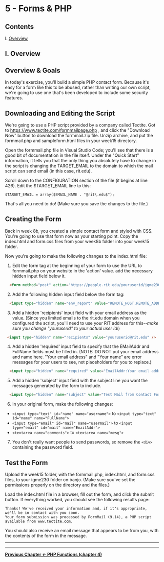 # 5 - Forms & PHP

## Contents
<!--- Local Navigation --->
I. [Overview](#section1)

## I. <a id="section1">Overview


## Overview & Goals
In today's exercise, you'll build a simple PHP contact form. Because it's easy for a form like this to be abused, rather than writing our own script, we're going to use one that's been developed to include some security features. 

## Downloading and Editing the Script

We're going to use a PHP script provided by a company called Tectite. Got to 
https://www.tectite.com/formmailpage.php , and click the "Download Now" button to download the formmail.zip file. Unzip archive, and put the formmail.php and sampleform.html files in your week15 directory. 

Open the formmail.php file in Visual Studio Code; you'll see that there is a good bit of documentation in the file itself. Under the "Quick Start" information, it tells you that the only thing you absolutely have to change in the script is changing the TARGET_EMAIL to the domain to which the mail script can send email (in this case, rit.edu). 

Scroll down to the CONFIGURATION section of the file (it begins at line 426). Edit the $TARGET_EMAIL line to this:

`$TARGET_EMAIL = array($EMAIL_NAME . "@rit\.edu$");`

That's all you need to do! (Make sure you save the changes to the file.)

## Creating the Form
Back in week 8b, you created a simple contact form and styled with CSS. You're going to use that form now as your starting point. Copy the index.html and form.css files from your week8b folder into your week15 folder.

Now you're going to make the following changes to the index.html file:

1. Edit the form tag at the beginning of your form to use the URL to formmail.php on your website in the 'action' value. add the necessary hidden input field below it.
```html
  <form method="post" action="https://people.rit.edu/youruserid/igme230/week15/formmail.php" name="ContactForm">
```

2. Add the following hidden input field below the form tag:
```html
  <input type="hidden" name="env_report" value="REMOTE_HOST,REMOTE_ADDR,HTTP_USER_AGENT,AUTH_TYPE,REMOTE_USER" />
```

3. Add a hidden 'recipients' input field with your email address as the value. (Since you limited emails to the rit.edu domain when you configured the script, you'll need to use your RIT address for this--*make sure you change "youruserid" to your actual user id!*)
 ```html
  <input type="hidden" name="recipients" value="youruserid@rit.edu" />
```

4. Add a hidden 'required' input field to specify that the EMailAddr and FullName fields must be filled in. (NOTE: DO NOT put your email address and name here. "Your email address" and "Your name" are error messages for your users to see, not placeholders for you to replace.)

```html
  <input type="hidden" name="required" value="EmailAddr:Your email address,FullName:Your name" />
```

5. Add a hidden 'subject' input field with the subject line you want the messages generated by the form to include.

```html
  <input type="hidden" name="subject" value="Test Mail from Contact Form" />
```

6. In your original form, make the following changes:
  - `<input type="text" id="name" name="username">` to `<input type="text" id="name" name="FullName">`
  - `<input type="email" id="mail" name="usermail">` to `<input type="email" id="mail" name="EmailAddr">`
  - `<textarea name="comments">` to `<textarea name="mesg">`

7. You don't really want people to send passwords, so remove the `<div>` containing the password field. 


## Test the Form
Upload the week15 folder, with the formmail.php, index.html, and form.css files, to your igme230 folder on banjo. (Make sure you've set the permissions properly on the directory and the files.)

Load the index.html file in a browser, fill out the form, and click the submit button. If everything worked, you should see the following results page:

```
Thanks! We've received your information and, if it's appropriate, we'll be in contact with you soon.
Your form submission was processed by FormMail (9.14), a PHP script available from www.tectite.com.
```

You should also receive an email message that appears to be from you, with the contents of the form in the message. 


 




<hr><hr>

**[Previous Chapter <- PHP Functions (chapter 4)](php-4.md)**
